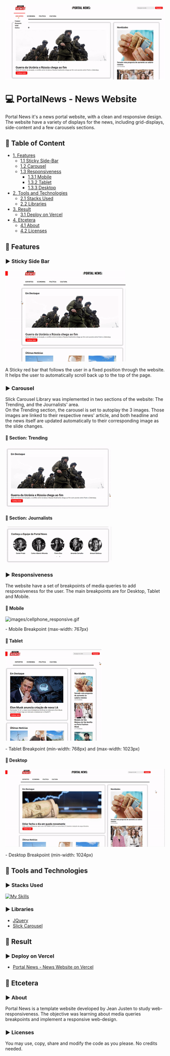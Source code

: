 <!--Title Image-->
![images/ezgif.com-video-to-gif-converter.gif](https://github.com/jeanjusten/Portal_News/blob/main/images/ezgif.com-video-to-gif-converter.gif?raw=true)
# :computer: PortalNews - News Website 
  <p>
  Portal News it's a news portal website, with a clean and responsive design.<br>
  The website have a variety of displays for the news, including grid-displays, side-content and a few carousels sections.
  </p>

<!--Menu-->
## :large_orange_diamond: Table of Content
- [1. Features](#large_orange_diamond-features)
  - [1.1 Sticky Side-Bar](#arrow_forward-sticky-side-bar)
  - [1.2 Carousel](#arrow_forward-carousel)
  - [1.3 Responsiveness](#arrow_forward-responsiveness)
    - [1.3.1 Mobile](#small_red_triangle_down-mobile)
    - [1.3.2 Tablet](#small_red_triangle_down-tablet)
    - [1.3.3 Desktop](#small_red_triangle_down-desktop)
- [2. Tools and Technologies](#large_orange_diamond-tools-and-technologies) 
  - [2.1 Stacks Used](#arrow_forward-stacks-used)
  - [2.2 Libraries](#arrow_forward-libraries)
- [3. Result](#large_orange_diamond-result)
  - [3.1 Deploy on Vercel](#arrow_forward-deploy-on-vercel)
- [4. Etcetera](#large_orange_diamond-etcetera)
  - [4.1 About](#arrow_forward-about)
  - [4.2 Licenses](#arrow_forward-licenses)

<!--Features-->
## :large_orange_diamond: Features
### :arrow_forward: Sticky Side Bar
![images/ezgif.com-crop.gif](https://github.com/jeanjusten/Portal_News/blob/main/images/ezgif.com-crop.gif?raw=true)
<p>
A Sticky red bar that follows the user in a fixed position through the website. It helps the user to automatically scroll back up to the top of the page.
</p>

### :arrow_forward: Carousel
<p>
Slick Carousel Library was implemented in two sections of the website: The Trending, and the Journalists' area.<br>
On the Trending section, the carousel is set to autoplay the 3 images. Those images are linked to their respective news' article, and both
headline and the news itself are updated automatically to their corresponding image as the slide changes.
</p>

#### :small_red_triangle_down: Section: Trending
![images/slick-trending-news.gif](https://github.com/jeanjusten/Portal_News/blob/main/images/slick-trending-news.gif?raw=true)
#### :small_red_triangle_down: Section: Journalists
![images/slick-journalists.gif](https://github.com/jeanjusten/Portal_News/blob/main/images/slick-journalists.gif?raw=true)


### :arrow_forward: Responsiveness
<p>
The website have a set of breakpoints of media queries to add responsiveness for the user. 
The main breakpoints are for Desktop, Tablet and Mobile.  
</p>

#### :small_red_triangle_down: Mobile
![images/cellphone_responsive.gif](https://github.com/jeanjusten/Portal_News/blob/main/images/cellphone_responsive.gif?raw=true)
<p>- Mobile Breakpoint (max-width: 767px)</p>

#### :small_red_triangle_down: Tablet
![images/tablet_responsive.gif](https://github.com/jeanjusten/Portal_News/blob/main/images/tablet_responsive.gif?raw=true)
<p>- Tablet Breakpoint (min-width: 768px) and (max-width: 1023px)</p>

#### :small_red_triangle_down: Desktop
![images/desktop_responsive.gif](https://github.com/jeanjusten/Portal_News/blob/main/images/desktop_responsive.gif?raw=true)
<p>- Desktop Breakpoint (min-width: 1024px)</p>

<!--Tools Used-->
## :large_orange_diamond: Tools and Technologies
### :arrow_forward: Stacks Used
[![My Skills](https://skillicons.dev/icons?i=html,css,js,jquery)](https://skillicons.dev)
### :arrow_forward: Libraries
* <a href="https://jquery.com/" alt="Visit JQuery documentation">JQuery</a>
* <a href="https://kenwheeler.github.io/slick/" alt="Visit Slick Carousel documentation">Slick Carousel</a>

<!--Deploy-->
## :large_orange_diamond: Result
### :arrow_forward: Deploy on Vercel 
* <a href="https://portal-news-seven.vercel.app/" alt="See the page live on Vercel now">Portal News - News Website on Vercel</a>

<!--Etcetera-->
## :large_orange_diamond: Etcetera
### :arrow_forward: About
<p>
  Portal News is a template website developed by Jean Justen to study web-responsiveness.
  The objective was learning about media queries breakpoints and implement a responsive web-design.
</p>

### :arrow_forward: Licenses
<p>
  You may use, copy, share and modify the code as you please. No credits needed.
</p>
